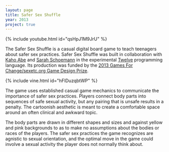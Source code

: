 ```yaml
---
layout: page
title: Safer Sex Shuffle
year: 2013
project: true
--- 
```


{% include youtube.html id="qsHpJ1M9JrU" %}

The Safer Sex Shuffle is a casual digital board game to teach teenagers about safer sex practices. Safer Sex Shuffle was built in collaboration with [Kaho Abe](http://kahoabe.net/) and [Sarah Schoemann](http://www.sarahschoemann.com/) in the experimental [Twelve](https://github.com/nasser/twelve) programming language. Its production was funded by the [2013 Games For Change/sexetc.org Game Design Prize](http://www.gamesforchange.org/press_releases/games-for-change-announces-winner-of-the-sexetc-org-game-design-competition/).

{% include vine.html id="hFlDuzqbtWP" %}

The game uses established casual game mechanics to communicate the importance of safer sex practices. Players connect body parts into sequences of safe sexual activity, but any pairing that is unsafe results in a penalty. The cartoonish aesthetic is meant to create a comfortable space around an often clinical and awkward topic.

The body parts are drawn in different shapes and sizes and against yellow and pink backgrounds to as to make no assumptions about the bodies or races of the players. The safer sex practices the game recognizes are agnistic to sexual orientation, and the optimal move in the game could involve a sexual activity the player does not normally think about.